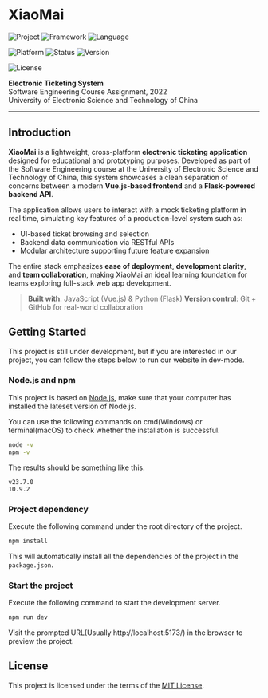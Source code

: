 # XiaoMai

![Project](https://img.shields.io/badge/project-XiaoMai%20Ticketing%20System-lightblue.svg)
![Framework](https://img.shields.io/badge/framework-Vue.js%20%7C%20Flask-brightgreen.svg)
![Language](https://img.shields.io/badge/language-JavaScript%20%7C%20Python-blue.svg)

![Platform](https://img.shields.io/badge/platform-Web-yellow.svg)
![Status](https://img.shields.io/badge/status-developing-orange.svg)
![Version](https://img.shields.io/badge/version-v0.1.0-blueviolet.svg)

![License](https://img.shields.io/badge/license-MIT-green.svg)

**Electronic Ticketing System**  
Software Engineering Course Assignment, 2022  
University of Electronic Science and Technology of China

---

## Introduction

**XiaoMai** is a lightweight, cross-platform **electronic ticketing application** designed for educational and prototyping purposes. Developed as part of the Software Engineering course at the University of Electronic Science and Technology of China, this system showcases a clean separation of concerns between a modern **Vue.js-based frontend** and a **Flask-powered backend API**.

The application allows users to interact with a mock ticketing platform in real time, simulating key features of a production-level system such as:

- UI-based ticket browsing and selection
- Backend data communication via RESTful APIs
- Modular architecture supporting future feature expansion

The entire stack emphasizes **ease of deployment**, **development clarity**, and **team collaboration**, making XiaoMai an ideal learning foundation for teams exploring full-stack web app development.

> **Built with**: JavaScript (Vue.js) & Python (Flask)
> **Version control**: Git + GitHub for real-world collaboration

## Getting Started

This project is still under development, but if you are interested in our project, you can follow the steps below to run our website in dev-mode.

### Node.js and npm

This project is based on [Node.js](https://nodejs.org/zh-cn), make sure that your computer has installed the lateset version of Node.js.

You can use the following commands on cmd(Windows) or terminal(macOS) to check whether the installation is successful.

```bash
node -v
npm -v
```

The results should be something like this.

```text
v23.7.0
10.9.2
```

### Project dependency

Execute the following command under the root directory of the project.

```bash
npm install
```

This will automatically install all the dependencies of the project in the `package.json`.

### Start the project

Execute the following command to start the development server.

```bash
npm run dev
```

Visit the prompted URL(Usually http://localhost:5173/) in the browser to preview the project.

## License

This project is licensed under the terms of the [MIT License](LICENSE).
